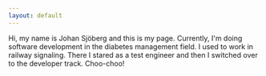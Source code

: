 ```yaml
---
layout: default
---
```

Hi, my name is Johan Sjöberg and this is my page. Currently, I'm doing software development in the diabetes management field. I used to work in railway signaling. There I stared as a test engineer and then I switched over to the developer track. Choo-choo!

